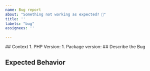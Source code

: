```yaml
---
name: Bug report
about: "Something not working as expected? 🐞"
title: ''
labels: "bug"
assignees: ''

---
```

<!-- ⚠️ Ensure that you will not create a duplicate: Use the GitHub issue search. -->
<!-- ⚠️ For the issues title please use declarative mood -- we will display issue title in our changelogs --!>


## Context

1. PHP Version: 
1. Package version: 

## Describe the Bug

<!-- Steps to reproduce -->

## Expected Behavior

<!-- What did you expect to see? -->
